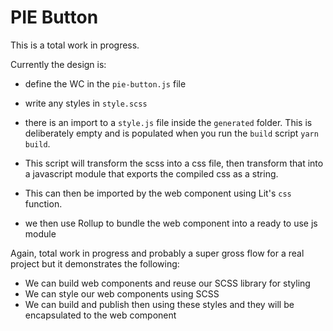 # PIE Button

This is a total work in progress. 

Currently the design is:

- define the WC in the `pie-button.js` file
- write any styles in `style.scss`
- there is an import to a `style.js` file inside the `generated` folder. This is deliberately empty and is populated when you run the `build` script `yarn build`.
- This script will transform the scss into a css file, then transform that into a javascript module that exports the compiled css as a string.
- This can then be imported by the web component using Lit's `css` function.

- we then use Rollup to bundle the web component into a ready to use js module

Again, total work in progress and probably a super gross flow for a real project but it demonstrates the following:

- We can build web components and reuse our SCSS library for styling
- We can style our web components using SCSS
- We can build and publish then using these styles and they will be encapsulated to the web component